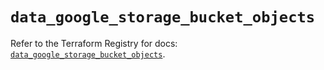 # `data_google_storage_bucket_objects`

Refer to the Terraform Registry for docs: [`data_google_storage_bucket_objects`](https://registry.terraform.io/providers/hashicorp/google-beta/6.18.1/docs/data-sources/google_storage_bucket_objects).
